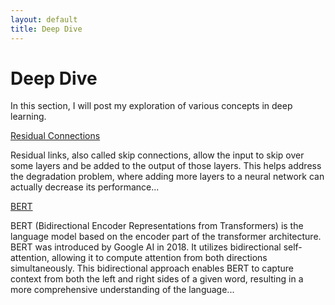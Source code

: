 ```yaml
---
layout: default
title: Deep Dive
---
```


# Deep Dive

In this section, I will post my exploration of various concepts in deep learning.


<div class="link-section">
        <a href="{{ site.baseurl }}/deepdive/ResidualConnections.html">Residual Connections</a>
        <p>Residual links, also called skip connections, allow the input to skip over some layers and be added to the output of those layers. This helps address the degradation problem, where adding more layers to a neural network can actually decrease its performance...</p>
    </div>


<div class="link-section">
        <a href="{{ site.baseurl }}/deepdive/Bert.html">BERT</a>
        <p>BERT (Bidirectional Encoder Representations from Transformers) is the language model based on the encoder part of the transformer architecture. BERT was introduced by Google AI in 2018. It utilizes bidirectional self-attention, allowing it to compute attention from both directions simultaneously. This bidirectional approach enables BERT to capture context from both the left and right sides of a given word, resulting in a more comprehensive understanding of the language... </p>
    </div>


